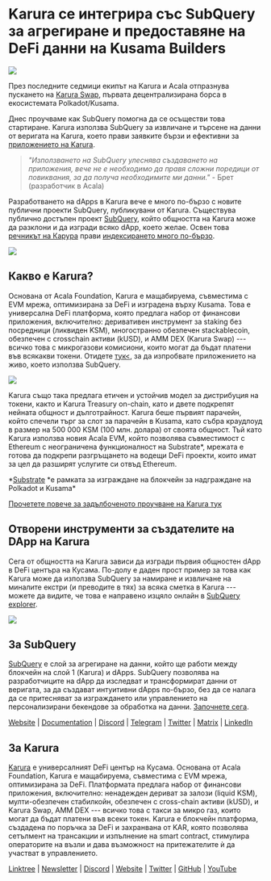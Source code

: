 # Karura се интегрира със SubQuery за агрегиране и предоставяне на DeFi данни на Kusama Builders

![](https://cdn-images-1.medium.com/max/1600/0*EBj5be1webNUchfi)

През последните седмици екипът на Karura и Acala отпразнува пускането на [Karura Swap](https://apps.karura.network/), първата децентрализирана борса в екосистемата Polkadot/Kusama.

Днес проучваме как SubQuery помогна да се осъществи това стартиране. Karura използва SubQuery за извличане и търсене на данни от веригата на Karura, което прави заявките бързи и ефективни за [приложението на Karura](https://apps.karura.network/).

> *"Използването на SubQuery улеснява създаването на приложения, вече не е необходимо да правя сложни поредици от повиквания, за да получа необходимите ми данни."* - Брет (разработчик в Acala)

Разработването на dApps в Karura вече е много по-бързо с новите публични проекти SubQuery, публикувани от Karura. Съществува публично достъпен проект [SubQuery](https://explorer.subquery.network/subquery/AcalaNetwork/karura), който общността на Karura може да разклони и да изгради всяко dApp, което желае. Освен това [речникът на Карура](https://explorer.subquery.network/subquery/AcalaNetwork/karura-dictionary) прави [индексирането много по-бързо](../blogs/20210630-SubQuery-Just-Got-a-lot-Faster-with-the-Dictionary.md).

![](https://cdn-images-1.medium.com/max/1600/1*vvI_pI93mhe4kzSNQ2yMoQ.png)

## Какво е Karura?

Основана от Acala Foundation, Karura е мащабируема, съвместима с EVM мрежа, оптимизирана за DeFi и изградена върху Kusama. Това е универсална DeFi платформа, която предлага набор от финансови приложения, включително: деривативен инструмент за staking без посредници (ликвиден KSM), многостранно обезпечен stackablecoin, обезпечен с crosschain активи (kUSD), и AMM DEX (Karura Swap) --- всичко това с микрогазови комисиони, които могат да бъдат платени във всякакви токени. Отидете [тук<](http://apps.karura.network), за да изпробвате приложението на живо, което използва SubQuery.

![](https://cdn-images-1.medium.com/max/1600/0*g174RcFJwJcw2ITS)

Karura също така предлага етичен и устойчив модел за дистрибуция на токени, както и Karura Treasury on-chain, като и двете подкрепят нейната общност и дълготрайност. Karura беше първият парачейн, който спечели търг за слот за парачейн в Kusama, като събра краудлоуд в размер на 500 000 KSM (100 млн. долара) от своята общност. Тъй като Karura използва новия Acala EVM, който позволява съвместимост с Ethereum с неограничена функционалност на Substrate\*, мрежата е готова да подкрепи разгръщането на водещи DeFi проекти, които имат за цел да разширят услугите си отвъд Ethereum.

*[Substrate](http://substrate.dev/) *е рамката за изграждане на блокчейн за надграждане на Polkadot и Kusama\*

[Прочетете повече за задълбоченото проучване на Karura тук](https://medium.com/acalanetwork/countdown-to-karura-a-deep-dive-on-the-defi-hub-of-kusama-410066fc1e1f)

## Отворени инструменти за създателите на DApp на Karura

Сега от общността на Karura зависи да изгради първия общностен dApp в DeFi центъра на Кусама. По-долу е даден прост пример за това как Karura може да използва SubQuery за намиране и извличане на миналите екстри (и преводите в тях) за всяка сметка в Karura --- можете да видите, че това е направено изцяло онлайн в [SubQuery explorer](https://explorer.subquery.network/subquery/AcalaNetwork/karura).

![](https://cdn-images-1.medium.com/max/1600/0*t6stH0LeQC8M5fSp)

## За SubQuery

[SubQuery](https://subquery.network/) е слой за агрегиране на данни, който ще работи между блокчейн на слой 1 (Karura) и dApps. SubQuery позволява на разработчиците на dApp да изследват и трансформират данни от веригата, за да създават интуитивни dApps по-бързо, без да се налага да се притесняват за изграждането или управлението на персонализирани бекендове за обработка на данни. [Започнете сега](https://doc.subquery.network/).

[Website](https://subquery.network/) | [Documentation](https://doc.subquery.network/) | [Discord](https://discord.com/invite/78zg8aBSMG) | [Telegram](https://t.me/subquerynetwork) | [Twitter](https://twitter.com/subquerynetwork) | [Matrix](https://matrix.to/#/#subquery:matrix.org) | [LinkedIn](https://www.linkedin.com/company/subquery)

## За Karura

[Karura](http://acala.network/karura) е универсалният DeFi център на Кусама. Основана от Acala Foundation, Karura е мащабируема, съвместима с EVM мрежа, оптимизирана за DeFi. Платформата предлага набор от финансови приложения, включително: ненадежден дериват за залози (liquid KSM), мулти-обезпечен стабилкойн, обезпечен с cross-chain активи (kUSD), и Karura Swap, AMM DEX --- всичко това с такси за микро газ, които могат да бъдат платени във всеки токен. Karura е блокчейн платформа, създадена по поръчка за DeFi и захранвана от KAR, която позволява сетълмент на трансакции и изпълнение на smart contract, стимулира операторите на възли и дава възможност на притежателите ѝ да участват в управлението.

[Linktree](http://linktr.ee/karuranetwork) | [Newsletter](https://share.hsforms.com/1X9RxkXk-R62I0VNbATaDXw4h8qc) | [Discord](https://discord.gg/vdbFVCH) | [Website](http://acala.network/karura) | [Twitter](https://twitter.com/KaruraNetwork) | [GitHub](https://github.com/AcalaNetwork/Acala) | [YouTube](http://youtube.com/c/acalanetwork)
